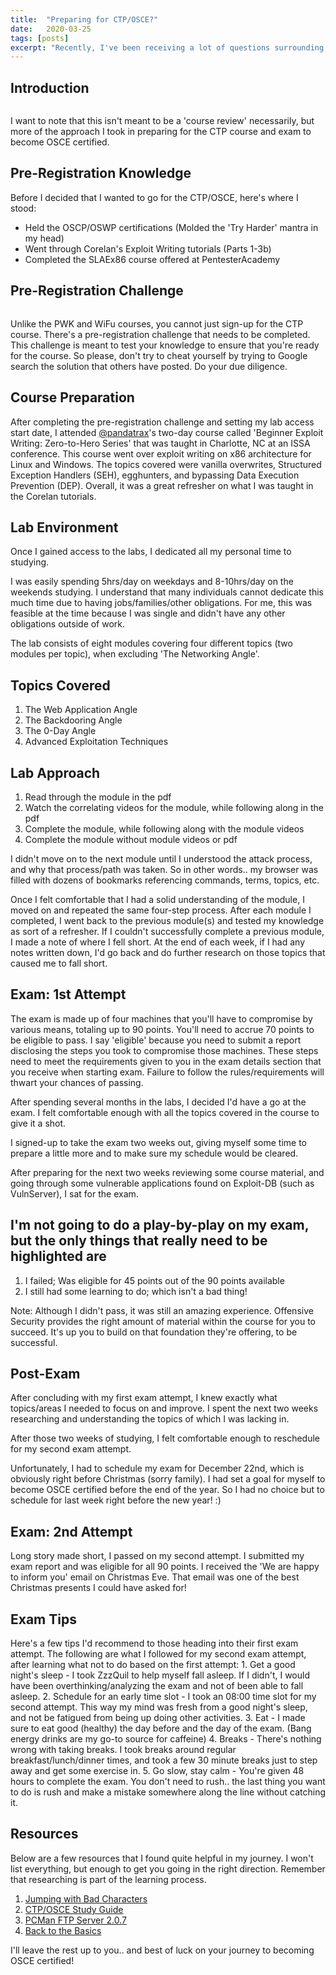 ```yaml
---
title:  "Preparing for CTP/OSCE?"
date:   2020-03-25
tags: [posts]
excerpt: "Recently, I've been receiving a lot of questions surrounding the CTP course, and my goal is to answer as many of those questions/tips within this blog."
---
```

Introduction
---
<img src="{{ site.url }}{{ site.baseurl }}/images/offsec-student-certified-emblem-rgb-osce.png" alt="">

I want to note that this isn't meant to be a 'course review' necessarily, but more of the approach I took in preparing for the CTP course and exam to become OSCE certified.

Pre-Registration Knowledge
---
Before I decided that I wanted to go for the CTP/OSCE, here's where I stood:
- Held the OSCP/OSWP certifications (Molded the 'Try Harder' mantra in my head)
- Went through Corelan's Exploit Writing tutorials (Parts 1-3b)
- Completed the SLAEx86 course offered at PentesterAcademy

Pre-Registration Challenge
---
<img src="{{ site.url }}{{ site.baseurl }}/images/fc4-me.png" alt="">

Unlike the PWK and WiFu courses, you cannot just sign-up for the CTP course. There's a pre-registration challenge that needs to be completed. This challenge is meant to test your knowledge to ensure that you're ready for the course. So please, don't try to cheat yourself by trying to Google search the solution that others have posted. Do your due diligence.

Course Preparation
---
After completing the pre-registration challenge and setting my lab access start date, I attended [@pandatrax](https://twitter.com/pandatrax)'s two-day course called 'Beginner Exploit Writing: Zero-to-Hero Series' that was taught in Charlotte, NC at an ISSA conference. This course went over exploit writing on x86 architecture for Linux and Windows. The topics covered were vanilla overwrites, Structured Exception Handlers (SEH), egghunters, and bypassing Data Execution Prevention (DEP). Overall, it was a great refresher on what I was taught in the Corelan tutorials.

Lab Environment
---
Once I gained access to the labs, I dedicated all my personal time to studying. 

I was easily spending 5hrs/day on weekdays and 8-10hrs/day on the weekends studying. I understand that many individuals cannot dedicate this much time due to having jobs/families/other obligations. For me, this was feasible at the time because I was single and didn't have any other obligations outside of work.

The lab consists of eight modules covering four different topics (two modules per topic), when excluding 'The Networking Angle'.

Topics Covered
---
1. The Web Application Angle
2. The Backdooring Angle
3. The 0-Day Angle
4. Advanced Exploitation Techniques 

Lab Approach
---
1. Read through the module in the pdf
2. Watch the correlating videos for the module, while following along in the pdf
3. Complete the module, while following along with the module videos
4. Complete the module without module videos or pdf

I didn't move on to the next module until I understood the attack process, and why that process/path was taken. So in other words.. my browser was filled with dozens of bookmarks referencing commands, terms, topics, etc.

Once I felt comfortable that I had a solid understanding of the module, I moved on and repeated the same four-step process. After each module I completed, I went back to the previous module(s) and tested my knowledge as sort of a refresher. If I couldn't successfully complete a previous module, I made a note of where I fell short. At the end of each week, if I had any notes written down, I'd go back and do further research on those topics that caused me to fall short.

Exam: 1st Attempt
---
The exam is made up of four machines that you'll have to compromise by various means, totaling up to 90 points. You'll need to accrue 70 points to be eligible to pass. I say 'eligible' because you need to submit a report disclosing the steps you took to compromise those machines. These steps need to meet the requirements given to you in the exam details section that you receive when starting exam. Failure to follow the rules/requirements will thwart your chances of passing.

After spending several months in the labs, I decided I'd have a go at the exam. I felt comfortable enough with all the topics covered in the course to give it a shot.

I signed-up to take the exam two weeks out, giving myself some time to prepare a little more and to make sure my schedule would be cleared.

After preparing for the next two weeks reviewing some course material, and going through some vulnerable applications found on Exploit-DB (such as VulnServer), I sat for the exam.

I'm not going to do a play-by-play on my exam, but the only things that really need to be highlighted are
---
1. I failed; Was eligible for 45 points out of the 90 points available
2. I still had some learning to do; which isn't a bad thing!

Note: Although I didn't pass, it was still an amazing experience. Offensive Security provides the right amount of material within the course for you to succeed. It's up you to build on that foundation they're offering, to be successful.

Post-Exam
---
After concluding with my first exam attempt, I knew exactly what topics/areas I needed to focus on and improve. I spent the next two weeks researching and understanding the topics of which I was lacking in.

After those two weeks of studying, I felt comfortable enough to reschedule for my second exam attempt.

Unfortunately, I had to schedule my exam for December 22nd, which is obviously right before Christmas (sorry family). I had set a goal for myself to become OSCE certified before the end of the year. So I had no choice but to schedule for last week right before the new year! :)

Exam: 2nd Attempt
---
Long story made short, I passed on my second attempt. I submitted my exam report and was eligible for all 90 points. I received the 'We are happy to inform you' email on Christmas Eve. That email was one of the best Christmas presents I could have asked for!

Exam Tips
---
Here's a few tips I'd recommend to those heading into their first exam attempt. The following are what I followed for my second exam attempt, after learning what not to do based on the first attempt:
	1. Get a good night's sleep - I took ZzzQuil to help myself fall asleep. If I didn't, I would have been overthinking/analyzing the exam and not of been able to fall asleep.
	2. Schedule for an early time slot - I took an 08:00 time slot for my second attempt. This way my mind was fresh from a good night's sleep, and not be fatigued from being up doing other activities.
	3. Eat - I made sure to eat good (healthy) the day before and the day of the exam. (Bang energy drinks are my go-to source for caffeine)
	4. Breaks - There's nothing wrong with taking breaks. I took breaks around regular breakfast/lunch/dinner times, and took a few 30 minute breaks just to step away and get some exercise in.
	5. Go slow, stay calm - You're given 48 hours to complete the exam. You don't need to rush.. the last thing you want to do is rush and make a mistake somewhere along the line without catching it.

Resources
---
Below are a few resources that I found quite helpful in my journey. I won't list everything, but enough to get you going in the right direction. Remember that researching is part of the learning process. 

1. [Jumping with Bad Characters](https://buffered.io/posts/jumping-with-bad-chars/)
2. [CTP/OSCE Study Guide](https://tulpa-security.com/2017/07/18/288/amp)
3. [PCMan FTP Server 2.0.7](https://www.exploit-db.com/exploits/37731)
4. [Back to the Basics](https://www.securitysift.com/windows-exploit-development-part-1-basics/)

I'll leave the rest up to you.. and best of luck on your journey to becoming OSCE certified! 